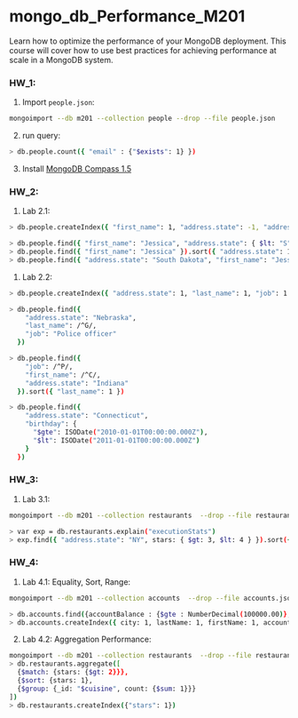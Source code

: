 # mongo_db_Performance_M201
Learn how to optimize the performance of your MongoDB deployment. This course will cover how to use best practices for achieving performance at scale in a MongoDB system.

### HW_1:
1) Import `people.json`:
```bash
mongoimport --db m201 --collection people --drop --file people.json
```
2) run query:
```bash
> db.people.count({ "email" : {"$exists": 1} })
```
3) Install [MongoDB Compass 1.5](https://www.mongodb.com/products/compass)

### HW_2:
1) Lab 2.1:
```bash
> db.people.createIndex({ "first_name": 1, "address.state": -1, "address.city": -1, "ssn": 1 })

> db.people.find({ "first_name": "Jessica", "address.state": { $lt: "S"} }).sort({ "address.state": 1 })
> db.people.find({ "first_name": "Jessica" }).sort({ "address.state": 1, "address.city": 1 })
> db.people.find({ "address.state": "South Dakota", "first_name": "Jessica" }).sort({ "address.city": -1 })
```
1) Lab 2.2:
```bash
> db.people.createIndex({ "address.state": 1, "last_name": 1, "job": 1 })

> db.people.find({
    "address.state": "Nebraska",
    "last_name": /^G/,
    "job": "Police officer"
  })

> db.people.find({
    "job": /^P/,
    "first_name": /^C/,
    "address.state": "Indiana"
  }).sort({ "last_name": 1 })

> db.people.find({
    "address.state": "Connecticut",
    "birthday": {
      "$gte": ISODate("2010-01-01T00:00:00.000Z"),
      "$lt": ISODate("2011-01-01T00:00:00.000Z")
    }
  })
```

### HW_3:
1) Lab 3.1:
```bash
mongoimport --db m201 --collection restaurants  --drop --file restaurants.json

> var exp = db.restaurants.explain("executionStats")
> exp.find({ "address.state": "NY", stars: { $gt: 3, $lt: 4 } }).sort({ name: 1 }).hint({ "address.state": 1, "stars": 1, "name": 1})
```

### HW_4:
1) Lab 4.1: Equality, Sort, Range:
```bash
mongoimport --db m201 --collection accounts  --drop --file accounts.json

> db.accounts.find({accountBalance : {$gte : NumberDecimal(100000.00)}, city: "New York"}).sort({lastName: 1, firstName: 1})
> db.accounts.createIndex({ city: 1, lastName: 1, firstName: 1, accountBalance: 1 })
```
2) Lab 4.2: Aggregation Performance:
```bash
mongoimport --db m201 --collection restaurants  --drop --file restaurants.json
> db.restaurants.aggregate([
  {$match: {stars: {$gt: 2}}},
  {$sort: {stars: 1},
  {$group: {_id: "$cuisine", count: {$sum: 1}}}
])
> db.restaurants.createIndex({"stars": 1})

```